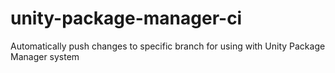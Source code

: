 # unity-package-manager-ci
Automatically push changes to specific branch for using with Unity Package Manager system
